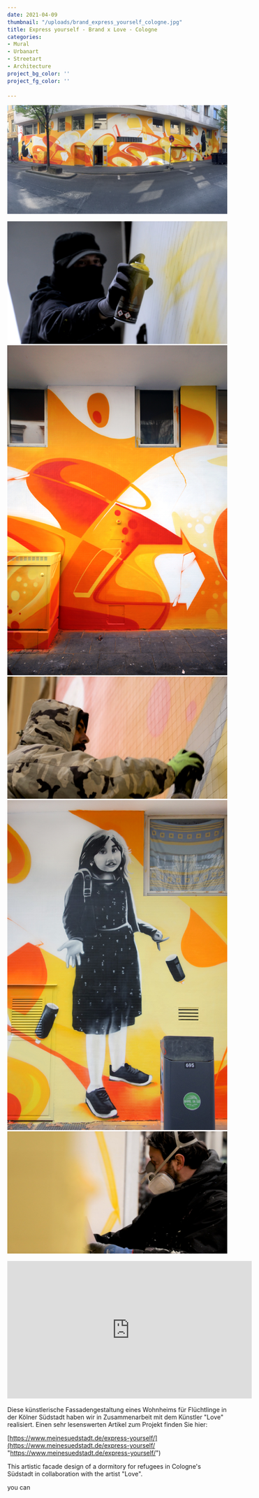 ```yaml
---
date: 2021-04-09
thumbnail: "/uploads/brand_express_yourself_cologne.jpg"
title: Express yourself - Brand x Love - Cologne
categories:
- Mural
- Urbanart
- Streetart
- Architecture
project_bg_color: ''
project_fg_color: ''

---
```

![](/uploads/brand_express_yourself_panorama_cologne.jpg)

![](/uploads/f093decd-8c3d-4832-a84f-71a65d599948.jpeg)![](/uploads/brand_love_detail_urban_corporate_art_cologne.jpg)![](/uploads/2a325568-e5dd-4458-929b-0e5261ea3ff4.jpeg)![](/uploads/brand_love_girl_urban_corporate_art_cologne.jpg)![](/uploads/5200bca0-3664-4e66-90dd-363661c90027.jpeg)

<iframe width="560" height="315" src="https://www.youtube.com/embed/Sf4g19g-cGw" title="YouTube video player" frameborder="0" allow="accelerometer; autoplay; clipboard-write; encrypted-media; gyroscope; picture-in-picture" allowfullscreen></iframe>

Diese künstlerische Fassadengestaltung eines Wohnheims für Flüchtlinge in der Kölner Südstadt haben wir in Zusammenarbeit mit dem Künstler "Love" realisiert. Einen sehr lesenswerten Artikel zum Projekt finden Sie hier:

[https://www.meinesuedstadt.de/express-yourself/](https://www.meinesuedstadt.de/express-yourself/ "https://www.meinesuedstadt.de/express-yourself/")

This artistic facade design of a dormitory for refugees in Cologne's Südstadt in collaboration with the artist "Love".

you can